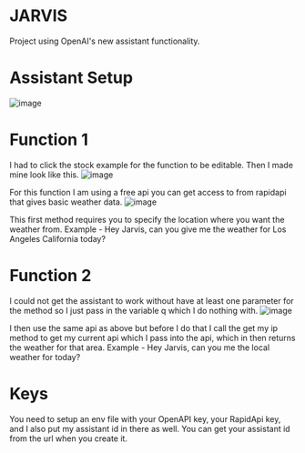 # JARVIS
Project using OpenAI's new assistant functionality.

# Assistant Setup
![image](https://github.com/quinny1187/JARVIS/assets/108108975/4dc81aa8-01b7-4eb9-bb4e-44cbf05b2b51)

# Function 1
I had to click the stock example for the function to be editable. Then I made mine look like this.
![image](https://github.com/quinny1187/JARVIS/assets/108108975/f0f1c013-b3d0-48a3-935e-3802adb61271)

For this function I am using a free api you can get access to from rapidapi that gives basic weather data.
![image](https://github.com/quinny1187/JARVIS/assets/108108975/0cb93317-7661-4f4c-9c2c-571b5aea92f2)

This first method requires you to specify the location where you want the weather from.
Example - Hey Jarvis, can you give me the weather for Los Angeles California today?

# Function 2
I could not get the assistant to work without have at least one parameter for the method so I just pass in the variable q which I do nothing with.
![image](https://github.com/quinny1187/JARVIS/assets/108108975/e6bda380-2a10-4964-873d-8d8b7912675f)

I then use the same api as above but before I do that I call the get my ip method to get my current api which I pass into the api, which in then returns the weather for that area.
Example - Hey Jarvis, can you me the local weather for today?

# Keys
You need to setup an env file with your OpenAPI key, your RapidApi key, and I also put my assistant id in there as well. You can get your assistant id from the url when you create it.


